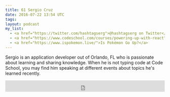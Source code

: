 ```yaml
---
title: 61 Sergio Cruz
date: 2016-07-22 13:54 UTC
tags:
layout: podcast
my_list:
  - <a href="https://twitter.com/hashtagserg">@hashtagserg on Twitter</a>
  - <a href="https://www.codeschool.com/courses/powering-up-with-react">Powering Up With React</a>
  - <a href="https://www.ispokemon.live/">Is Pokémon Go Up?</a>
---
```


Sergio is an application developer out of Orlando, FL who is passionate about learning and sharing knowledge. When he is not typing code at Code School, you may find him speaking at different events about topics he's learned recently.

<iframe frameborder='0' height='36px' scrolling='no' seamless src='https://simplecast.com/e/43061?style=light' width='100%'></iframe>
